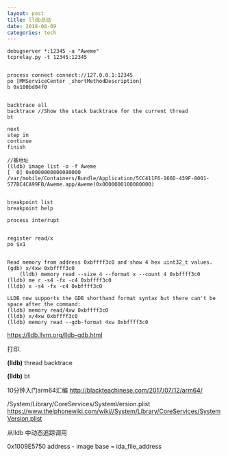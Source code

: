 ```yaml
---
layout: post  
title: lldb总结
date: 2018-08-09
categories: tech   
---
```


```
debugserver *:12345 -a "Aweme"
tcprelay.py -t 12345:12345


process connect connect://127.0.0.1:12345
po [MMServiceCenter _shortMethodDescription]
b 0x100bd04f0


backtrace all
backtrace //Show the stack backtrace for the current thread
bt

next
step in
continue
finish

//基地址
(lldb) image list -o -f Aweme
[  0] 0x0000000000080000 /var/mobile/Containers/Bundle/Application/5CC411F6-166D-439F-8001-577BC4CA99FB/Aweme.app/Aweme(0x0000000100080000)


breakpoint list
breakpoint help

process interrupt


register read/x
po $x1


Read memory from address 0xbffff3c0 and show 4 hex uint32_t values.
(gdb) x/4xw 0xbffff3c0
	(lldb) memory read --size 4 --format x --count 4 0xbffff3c0
(lldb) me r -s4 -fx -c4 0xbffff3c0
(lldb) x -s4 -fx -c4 0xbffff3c0

LLDB now supports the GDB shorthand format syntax but there can't be space after the command:
(lldb) memory read/4xw 0xbffff3c0
(lldb) x/4xw 0xbffff3c0
(lldb) memory read --gdb-format 4xw 0xbffff3c0
```



https://lldb.llvm.org/lldb-gdb.html

打印.

  **(lldb)** thread backtrace

   **(lldb)** bt

 10分钟入门arm64汇编 
 http://blackteachinese.com/2017/07/12/arm64/




 /System/Library/CoreServices/SystemVersion.plist
 https://www.theiphonewiki.com/wiki//System/Library/CoreServices/SystemVersion.plist




从lldb 中动态追踪调用

0x1009E5750
address - image base = ida_file_address